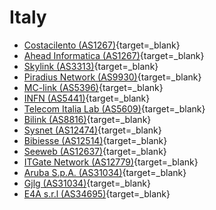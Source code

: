 # Italy

- [Costacilento (AS1267)](http://www.costacilento.it/traceroute.html){target=_blank}
- [Ahead Informatica (AS1267)](http://go.ahead.it/supporto/servizi-online/traceroute){target=_blank}
- [Skylink (AS3313)](http://www.skylink.it/skytrace/){target=_blank}
- [Piradius Network (AS9930)](http://www.pagus.it/cgi-bin/nph-track/items/traceroute/){target=_blank}
- [MC-link (AS5396)](http://www.mclink.it/cgi-bin/trace.pl){target=_blank}
- [INFN (AS5441)](http://www.lnf.infn.it/computing/cgi-bin/pingroute.pl){target=_blank}
- [Telecom Italia Lab (AS5609)](http://net-stats.ipv6.tilab.com/bgp/services.html){target=_blank}
- [Bilink (AS8816)](http://www.bilink.net/cgi-bin/trace.cgi){target=_blank}
- [Sysnet (AS12474)](http://www.sysnet.it/cgi-bin/traceroute.cgi){target=_blank}
- [Bibiesse (AS12514)](http://www.bibiesse.org/trace.shtml){target=_blank}
- [Seeweb (AS12637)](http://www.seeweb.it/network/11){target=_blank}
- [ITGate Network (AS12779)](http://www.ncc.itgate.net/cgi-bin/nph-traceroute){target=_blank}
- [Aruba S.p.A. (AS31034)](http://network.aruba.it/cgi-bin/tracert.pl){target=_blank}
- [Gjlg (AS31034)](http://www.gjlg.com/traceroute/trg.php?t=q){target=_blank}
- [E4A s.r.l (AS34695)](http://services.e4a.it/cgi-bin/traceroute.cgi){target=_blank}
